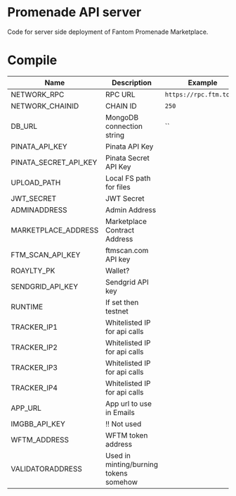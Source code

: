 # Promenade API server

Code for server side deployment of Fantom Promenade Marketplace.

# Compile

| Name                  | Description               | Example                                      |
| --------------------- | ------------------------- | -------------------------------------------- |
| NETWORK_RPC           | RPC URL                   | `https://rpc.ftm.tools`                      |
| NETWORK_CHAINID       | CHAIN ID                  | `250`                                        |
| DB_URL                | MongoDB connection string | ``                                           |
| PINATA_API_KEY        | Pinata API Key            |                                              |
| PINATA_SECRET_API_KEY | Pinata Secret API Key     |                                              |
| UPLOAD_PATH           | Local FS path for files  
| JWT_SECRET            | JWT Secret
| ADMINADDRESS          | Admin Address
| MARKETPLACE_ADDRESS   | Marketplace Contract Address
| FTM_SCAN_API_KEY      | ftmscan.com API key
| ROAYLTY_PK            | Wallet?
| SENDGRID_API_KEY      | Sendgrid API key
| RUNTIME               | If set then testnet
| TRACKER_IP1           | Whitelisted IP for api calls 
| TRACKER_IP2           | Whitelisted IP for api calls 
| TRACKER_IP3           | Whitelisted IP for api calls 
| TRACKER_IP4           | Whitelisted IP for api calls 
| APP_URL               | App url to use in Emails
| IMGBB_API_KEY         | !! Not used
| WFTM_ADDRESS          | WFTM token address
| VALIDATORADDRESS      | Used in minting/burning tokens somehow
